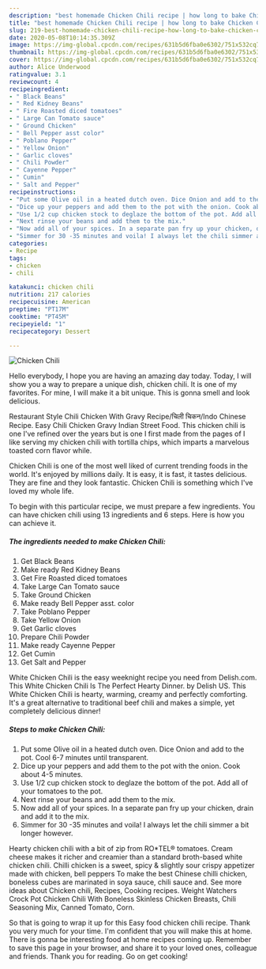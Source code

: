 ```yaml
---
description: "best homemade Chicken Chili recipe | how long to bake Chicken Chili"
title: "best homemade Chicken Chili recipe | how long to bake Chicken Chili"
slug: 219-best-homemade-chicken-chili-recipe-how-long-to-bake-chicken-chili
date: 2020-05-08T10:14:35.309Z
image: https://img-global.cpcdn.com/recipes/631b5d6fba0e6302/751x532cq70/chicken-chili-recipe-main-photo.jpg
thumbnail: https://img-global.cpcdn.com/recipes/631b5d6fba0e6302/751x532cq70/chicken-chili-recipe-main-photo.jpg
cover: https://img-global.cpcdn.com/recipes/631b5d6fba0e6302/751x532cq70/chicken-chili-recipe-main-photo.jpg
author: Alice Underwood
ratingvalue: 3.1
reviewcount: 4
recipeingredient:
- " Black Beans"
- " Red Kidney Beans"
- " Fire Roasted diced tomatoes"
- " Large Can Tomato sauce"
- " Ground Chicken"
- " Bell Pepper asst color"
- " Poblano Pepper"
- " Yellow Onion"
- " Garlic cloves"
- " Chili Powder"
- " Cayenne Pepper"
- " Cumin"
- " Salt and Pepper"
recipeinstructions:
- "Put some Olive oil in a heated dutch oven. Dice Onion and add to the pot. Cool 6-7 minutes until transparent."
- "Dice up your peppers and add them to the pot with the onion. Cook about 4-5 minutes."
- "Use 1/2 cup chicken stock to deglaze the bottom of the pot. Add all of your tomatoes to the pot."
- "Next rinse your beans and add them to the mix."
- "Now add all of your spices. In a separate pan fry up your chicken, drain and add it to the mix."
- "Simmer for 30 -35 minutes and voila! I always let the chili simmer a bit longer however."
categories:
- Recipe
tags:
- chicken
- chili

katakunci: chicken chili 
nutrition: 217 calories
recipecuisine: American
preptime: "PT17M"
cooktime: "PT45M"
recipeyield: "1"
recipecategory: Dessert

---
```



![Chicken Chili](https://img-global.cpcdn.com/recipes/631b5d6fba0e6302/751x532cq70/chicken-chili-recipe-main-photo.jpg)

Hello everybody, I hope you are having an amazing day today. Today, I will show you a way to prepare a unique dish, chicken chili. It is one of my favorites. For mine, I will make it a bit unique. This is gonna smell and look delicious.

Restaurant Style Chili Chicken With Gravy Recipe/चिली चिकन/Indo Chinese Recipe. Easy Chili Chicken Gravy Indian Street Food. This chicken chili is one I&#39;ve refined over the years but is one I first made from the pages of I like serving my chicken chili with tortilla chips, which imparts a marvelous toasted corn flavor while.

Chicken Chili is one of the most well liked of current trending foods in the world. It's enjoyed by millions daily. It is easy, it is fast, it tastes delicious. They are fine and they look fantastic. Chicken Chili is something which I've loved my whole life.


To begin with this particular recipe, we must prepare a few ingredients. You can have chicken chili using 13 ingredients and 6 steps. Here is how you can achieve it.

<!--inarticleads1-->

##### The ingredients needed to make Chicken Chili:

1. Get  Black Beans
1. Make ready  Red Kidney Beans
1. Get  Fire Roasted diced tomatoes
1. Take  Large Can Tomato sauce
1. Take  Ground Chicken
1. Make ready  Bell Pepper asst. color
1. Take  Poblano Pepper
1. Take  Yellow Onion
1. Get  Garlic cloves
1. Prepare  Chili Powder
1. Make ready  Cayenne Pepper
1. Get  Cumin
1. Get  Salt and Pepper


White Chicken Chili is the easy weeknight recipe you need from Delish.com. This White Chicken Chili Is The Perfect Hearty Dinner. by Delish US. This White Chicken Chili is hearty, warming, creamy and perfectly comforting. It&#39;s a great alternative to traditional beef chili and makes a simple, yet completely delicious dinner! 

<!--inarticleads2-->

##### Steps to make Chicken Chili:

1. Put some Olive oil in a heated dutch oven. Dice Onion and add to the pot. Cool 6-7 minutes until transparent.
1. Dice up your peppers and add them to the pot with the onion. Cook about 4-5 minutes.
1. Use 1/2 cup chicken stock to deglaze the bottom of the pot. Add all of your tomatoes to the pot.
1. Next rinse your beans and add them to the mix.
1. Now add all of your spices. In a separate pan fry up your chicken, drain and add it to the mix.
1. Simmer for 30 -35 minutes and voila! I always let the chili simmer a bit longer however.


Hearty chicken chili with a bit of zip from RO*TEL® tomatoes. Cream cheese makes it richer and creamier than a standard broth-based white chicken chili. Chilli chicken is a sweet, spicy &amp; slightly sour crispy appetizer made with chicken, bell peppers To make the best Chinese chilli chicken, boneless cubes are marinated in soya sauce, chili sauce and. See more ideas about Chicken chili, Recipes, Cooking recipes. Weight Watchers Crock Pot Chicken Chili With Boneless Skinless Chicken Breasts, Chili Seasoning Mix, Canned Tomato, Corn. 

So that is going to wrap it up for this Easy food chicken chili recipe. Thank you very much for your time. I'm confident that you will make this at home. There is gonna be interesting food at home recipes coming up. Remember to save this page in your browser, and share it to your loved ones, colleague and friends. Thank you for reading. Go on get cooking!

